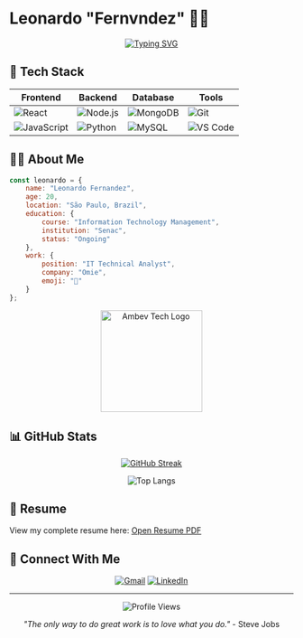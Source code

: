 # Leonardo "Fernvndez" 👨‍💻

<div align="center">
  
[![Typing SVG](https://readme-typing-svg.herokuapp.com?font=Fira+Code&pause=1000&color=00FF00&random=false&width=435&lines=IT+Analyst+at+Omie;Full+Stack+Developer;Always+learning+new+technologies)](https://git.io/typing-svg)

</div>

## 🚀 Tech Stack

<div align="center">
  
| Frontend | Backend | Database | Tools |
|----------|---------|----------|-------|
| ![React](https://img.shields.io/badge/React-20232A?style=for-the-badge&logo=react&logoColor=61DAFB) | ![Node.js](https://img.shields.io/badge/Node.js-43853D?style=for-the-badge&logo=node.js&logoColor=white) | ![MongoDB](https://img.shields.io/badge/MongoDB-4EA94B?style=for-the-badge&logo=mongodb&logoColor=white) | ![Git](https://img.shields.io/badge/GIT-E44C30?style=for-the-badge&logo=git&logoColor=white) |
| ![JavaScript](https://img.shields.io/badge/JavaScript-F7DF1E?style=for-the-badge&logo=javascript&logoColor=black) | ![Python](https://img.shields.io/badge/Python-14354C?style=for-the-badge&logo=python&logoColor=white) | ![MySQL](https://img.shields.io/badge/MySQL-005C84?style=for-the-badge&logo=mysql&logoColor=white) | ![VS Code](https://img.shields.io/badge/Visual_Studio_Code-0078D4?style=for-the-badge&logo=visual%20studio%20code&logoColor=white) |

</div>

## 👨‍💼 About Me

```javascript
const leonardo = {
    name: "Leonardo Fernandez",
    age: 20,
    location: "São Paulo, Brazil",
    education: {
        course: "Information Technology Management",
        institution: "Senac",
        status: "Ongoing"
    },
    work: {
        position: "IT Technical Analyst",
        company: "Omie",
        emoji: "🩵"
    }
};
```

<div align="center">
  <img src="https://vagas.byintera.com/wp-content/uploads/2023/03/Ativo-3.png" alt="Ambev Tech Logo" width="180">
</div>

## 📊 GitHub Stats

<div align="center">
  
[![GitHub Streak](https://github-readme-streak-stats.herokuapp.com/?user=Fernvndo&theme=dark)](https://git.io/streak-stats)
  
![Top Langs](https://github-readme-stats.vercel.app/api/top-langs/?username=Fernvndo&layout=compact&theme=dark)

</div>

## 📄 Resume

View my complete resume here: [Open Resume PDF](https://pdf.ac/1BNvTP)

## 🤝 Connect With Me

<div align="center">
  
[![Gmail](https://img.shields.io/badge/Gmail-D14836?style=for-the-badge&logo=gmail&logoColor=white)](mailto:leonardofernandezcontato@gmail.com)
[![LinkedIn](https://img.shields.io/badge/LinkedIn-0077B5?style=for-the-badge&logo=linkedin&logoColor=white)](https://www.linkedin.com/in/leonardofernandezss)

</div>

---

<div align="center">
  
![Profile Views](https://komarev.com/ghpvc/?username=Fernvndo&color=brightgreen)
  
*"The only way to do great work is to love what you do."* - Steve Jobs

</div>
